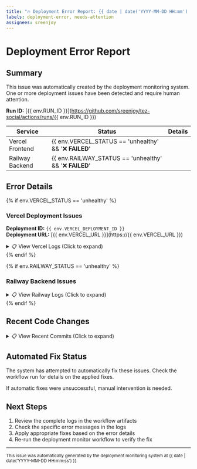 ```yaml
---
title: "🔥 Deployment Error Report: {{ date | date('YYYY-MM-DD HH:mm') }}"
labels: deployment-error, needs-attention
assignees: sreenjoy
---
```


# Deployment Error Report

## Summary

This issue was automatically created by the deployment monitoring system. One or more deployment issues have been detected and require human attention.

**Run ID:** [{{ env.RUN_ID }}](https://github.com/sreenjoy/tez-social/actions/runs/{{ env.RUN_ID }})

| Service | Status | Details |
| ------- | ------ | ------- |
| Vercel Frontend | {{ env.VERCEL_STATUS == 'unhealthy' && '❌ **FAILED**' || '✅ **HEALTHY**' }} | {{ env.VERCEL_STATUS == 'unhealthy' && 'Deployment has errors' || 'No issues detected' }} |
| Railway Backend | {{ env.RAILWAY_STATUS == 'unhealthy' && '❌ **FAILED**' || '✅ **HEALTHY**' }} | {{ env.RAILWAY_STATUS == 'unhealthy' && 'API endpoints not responding' || 'All endpoints responding' }} |

## Error Details

{% if env.VERCEL_STATUS == 'unhealthy' %}
### Vercel Deployment Issues

**Deployment ID:** `{{ env.VERCEL_DEPLOYMENT_ID }}`  
**Deployment URL:** [{{ env.VERCEL_URL }}](https://{{ env.VERCEL_URL }})  

<details>
<summary>📋 View Vercel Logs (Click to expand)</summary>

```
{{ env.VERCEL_LOGS == '✅' && `Log collection successful - see the "Artifacts" section of the workflow run for full logs` || `Unable to retrieve logs` }}
```

The full error logs are available as artifacts on the workflow run page.

</details>
{% endif %}

{% if env.RAILWAY_STATUS == 'unhealthy' %}
### Railway Backend Issues

<details>
<summary>📋 View Railway Logs (Click to expand)</summary>

```
{{ env.RAILWAY_LOGS == '✅' && `Log collection successful - see the "Artifacts" section of the workflow run for full logs` || `Unable to retrieve logs` }}
```

The full error logs are available as artifacts on the workflow run page.

</details>
{% endif %}

## Recent Code Changes

<details>
<summary>📋 View Recent Commits (Click to expand)</summary>

The latest commits that might have caused this issue are available in the workflow artifacts.

</details>

## Automated Fix Status

The system has attempted to automatically fix these issues. Check the workflow run for details on the applied fixes.

If automatic fixes were unsuccessful, manual intervention is needed.

## Next Steps

1. Review the complete logs in the workflow artifacts
2. Check the specific error messages in the logs
3. Apply appropriate fixes based on the error details
4. Re-run the deployment monitor workflow to verify the fix

---

<sub>This issue was automatically generated by the deployment monitoring system at {{ date | date('YYYY-MM-DD HH:mm:ss') }}</sub> 